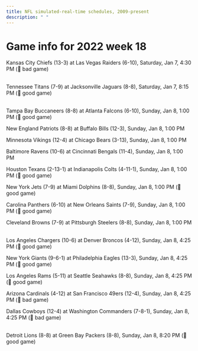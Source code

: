 ```yaml
---
title: NFL simulated-real-time schedules, 2009-present
description: " "
---
```


# Game info for 2022 week 18

Kansas City Chiefs (13-3) at Las Vegas Raiders (6-10), Saturday, Jan 7, 4:30 PM (:red_circle: bad game)

<br/>Tennessee Titans (7-9) at Jacksonville Jaguars (8-8), Saturday, Jan 7, 8:15 PM (:football: good game)

<br/>Tampa Bay Buccaneers (8-8) at Atlanta Falcons (6-10), Sunday, Jan 8, 1:00 PM (:football: good game)

New England Patriots (8-8) at Buffalo Bills (12-3), Sunday, Jan 8, 1:00 PM

Minnesota Vikings (12-4) at Chicago Bears (3-13), Sunday, Jan 8, 1:00 PM

Baltimore Ravens (10-6) at Cincinnati Bengals (11-4), Sunday, Jan 8, 1:00 PM

Houston Texans (2-13-1) at Indianapolis Colts (4-11-1), Sunday, Jan 8, 1:00 PM (:football: good game)

New York Jets (7-9) at Miami Dolphins (8-8), Sunday, Jan 8, 1:00 PM (:football: good game)

Carolina Panthers (6-10) at New Orleans Saints (7-9), Sunday, Jan 8, 1:00 PM (:football: good game)

Cleveland Browns (7-9) at Pittsburgh Steelers (8-8), Sunday, Jan 8, 1:00 PM

<br/>Los Angeles Chargers (10-6) at Denver Broncos (4-12), Sunday, Jan 8, 4:25 PM (:football: good game)

New York Giants (9-6-1) at Philadelphia Eagles (13-3), Sunday, Jan 8, 4:25 PM (:football: good game)

Los Angeles Rams (5-11) at Seattle Seahawks (8-8), Sunday, Jan 8, 4:25 PM (:football: good game)

Arizona Cardinals (4-12) at San Francisco 49ers (12-4), Sunday, Jan 8, 4:25 PM (:red_circle: bad game)

Dallas Cowboys (12-4) at Washington Commanders (7-8-1), Sunday, Jan 8, 4:25 PM (:red_circle: bad game)

<br/>Detroit Lions (8-8) at Green Bay Packers (8-8), Sunday, Jan 8, 8:20 PM (:football: good game)

